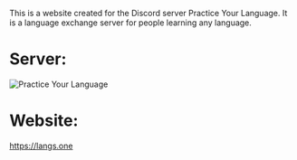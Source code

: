 This is a website created for the Discord server Practice Your Language. It is a language exchange server for people learning any language.

# Server:
![Practice Your Language](https://invidget.switchblade.xyz/4fZWe7gzAt?theme=light)

# Website:
https://langs.one
